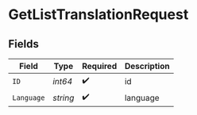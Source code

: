 # GetListTranslationRequest


## Fields

| Field              | Type               | Required           | Description        |
| ------------------ | ------------------ | ------------------ | ------------------ |
| `ID`               | *int64*            | :heavy_check_mark: | id                 |
| `Language`         | *string*           | :heavy_check_mark: | language           |